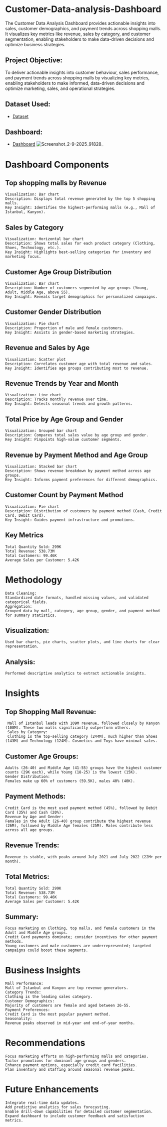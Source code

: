 # Customer-Data-analysis-Dashboard
The Customer Data Analysis Dashboard provides actionable insights into sales, customer demographics, and payment trends across shopping malls. It visualizes key metrics like revenue, sales by category, and customer segmentation, enabling stakeholders to make data-driven decisions and optimize business strategies.
## Project Objective:
To deliver actionable insights into customer behaviour, sales performance, and payment trends across shopping malls by visualizing key metrics, enabling stakeholders to make informed, data-driven decisions and optimize marketing, sales, and operational strategies.
## Dataset Used:
- <a href="https://github.com/venunelaturi/Customer-Data-analysis-Dashboard/blob/main/customers.xlsx">Dataset</a>
## Dashboard:
- <a href="https://github.com/venunelaturi/Customer-Data-analysis-Dashboard/blob/main/Screenshot_2-9-2025_91828_.jpeg">Dashboard</a>
![Screenshot_2-9-2025_91828_](https://github.com/user-attachments/assets/ce05e63c-76e9-4b95-a17d-6ec27484431b)

# Dashboard Components
## Top shopping malls by Revenue
	Visualization: Bar chart
	Description: Displays total revenue generated by the top 5 shopping malls.
	Key Insight: Identifies the highest-performing malls (e.g., Mall of Istanbul, Kanyon).
## Sales by Category
	Visualization: Horizontal bar chart
	Description: Shows total sales for each product category (Clothing, Shoes, Technology, etc.).
	Key Insight: Highlights best-selling categories for inventory and marketing focus.
## Customer Age Group Distribution
	Visualization: Bar chart
	Description: Number of customers segmented by age groups (Young, Adult, Middle Age, above 55).
	Key Insight: Reveals target demographics for personalized campaigns.
## Customer Gender Distribution
	Visualization: Pie chart
	Description: Proportion of male and female customers.
	Key Insight: Assists in gender-based marketing strategies.
## Revenue and Sales by Age
	Visualization: Scatter plot
	Description: Correlates customer age with total revenue and sales.
	Key Insight: Identifies age groups contributing most to revenue.
## Revenue Trends by Year and Month
	Visualization: Line chart
	Description: Tracks monthly revenue over time.
	Key Insight: Detects seasonal trends and growth patterns.
## Total Price by Age Group and Gender
	Visualization: Grouped bar chart
	Description: Compares total sales value by age group and gender.
	Key Insight: Pinpoints high-value customer segments.
## Revenue by Payment Method and Age Group
	Visualization: Stacked bar chart
	Description: Shows revenue breakdown by payment method across age groups.
	Key Insight: Informs payment preferences for different demographics.
## Customer Count by Payment Method
	Visualization: Pie chart
	Description: Distribution of customers by payment method (Cash, Credit Card, Debit Card).
	Key Insight: Guides payment infrastructure and promotions.
## Key Metrics
	Total Quantity Sold: 299K
	Total Revenue: 538.73M
	Total Customers: 99.46K
	Average Sales per Customer: 5.42K

# Methodology
	Data Cleaning:
	Standardized date formats, handled missing values, and validated categorical fields.
	Aggregation:
	Grouped data by mall, category, age group, gender, and payment method for summary statistics.
## Visualization:
	Used bar charts, pie charts, scatter plots, and line charts for clear representation.
## Analysis:
	Performed descriptive analytics to extract actionable insights.

# Insights
## Top Shopping Mall Revenue:
	 Mall of Istanbul leads with 109M revenue, followed closely by Kanyon (108M). These two malls significantly outperform others.
	 Sales by Category:
	 Clothing is the top-selling category (244M), much higher than Shoes (143M) and Technology (124M). Cosmetics and Toys have minimal sales.
## Customer Age Groups:
	Adults (26-40) and Middle Age (41-55) groups have the highest customer counts (29K each), while Young (18-25) is the lowest (15K).
	Gender Distribution:
	Females make up 60% of customers (59.5K), males 40% (40K).
## Payment Methods:
	Credit Card is the most used payment method (45%), followed by Debit Card (35%) and Cash (20%).
	Revenue by Age and Gender:
	Females in the Adult (26-40) group contribute the highest revenue (26M), followed by Middle Age females (25M). Males contribute less across all age groups.
## Revenue Trends:
	Revenue is stable, with peaks around July 2021 and July 2022 (22M+ per month).
## Total Metrics:
	Total Quantity Sold: 299K
	Total Revenue: 538.73M
	Total Customers: 99.46K
	Average Sales per Customer: 5.42K
## Summary:
	Focus marketing on Clothing, top malls, and female customers in the Adult and Middle Age groups.
	Credit Card payments dominate; consider incentives for other payment methods.
	Young customers and male customers are underrepresented; targeted campaigns could boost these segments.


# Business Insights
	Mall Performance:
	Mall of Istanbul and Kanyon are top revenue generators.
	Category Trends:
	Clothing is the leading sales category.
	Customer Demographics:
	Majority of customers are female and aged between 26-55.
	Payment Preferences:
	Credit Card is the most popular payment method.
	Seasonality:
	Revenue peaks observed in mid-year and end-of-year months.

# Recommendations
	Focus marketing efforts on high-performing malls and categories.
	Tailor promotions for dominant age groups and genders.
	Enhance payment options, especially credit card facilities.
	Plan inventory and staffing around seasonal revenue peaks.

# Future Enhancements
	Integrate real-time data updates.
	Add predictive analytics for sales forecasting.
	Enable drill-down capabilities for detailed customer segmentation.
	Expand dashboard to include customer feedback and satisfaction metrics.
